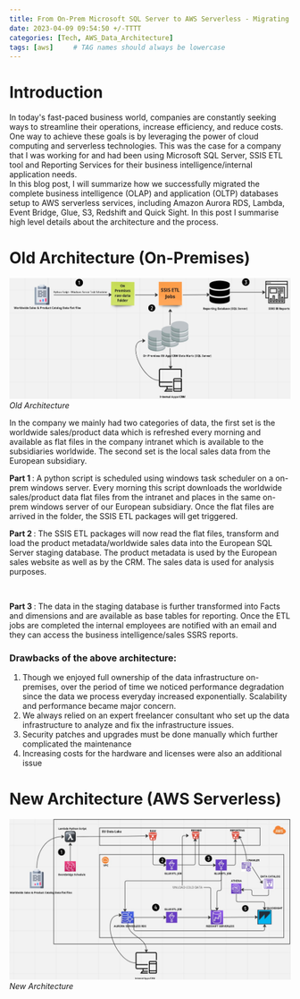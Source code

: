 ```yaml
---
title: From On-Prem Microsoft SQL Server to AWS Serverless - Migrating Business Intelligence, Application data Landscape
date: 2023-04-09 09:54:50 +/-TTTT
categories: [Tech, AWS_Data_Architecture]
tags: [aws]     # TAG names should always be lowercase
---
```



<h1>Introduction</h1>

<p>
In today's fast-paced business world, companies are constantly seeking ways to streamline their operations, increase efficiency, and reduce costs. One way to achieve these goals is by leveraging the power of cloud computing and serverless technologies. This was the case for a company that I was working for and had been using Microsoft SQL Server, SSIS ETL tool and Reporting Services for their business intelligence/internal application needs. <br>
In this blog post, I will summarize how we successfully migrated the complete business intelligence (OLAP) and application (OLTP) databases setup to AWS serverless services, including Amazon Aurora RDS, Lambda, Event Bridge, Glue, S3, Redshift and Quick Sight. In this post I summarise high level details about the architecture and the process.
</p>

<h1>Old Architecture (On-Premises)</h1>

![Old Architecture](/assets/2/old_setup.jpg)
_Old Architecture_

<p>
In the company we mainly had two categories of data, the first set is the worldwide sales/product data which is refreshed every morning and available as flat files in the company intranet which is available to the subsidiaries worldwide. The second set is the local sales data from the European subsidiary. <br>

<b>Part 1 </b>: A python script is scheduled using windows task scheduler on a on-prem windows server. Every morning this script downloads the worldwide sales/product data flat files from the intranet and places in the same on-prem windows server of our European subsidiary. Once the flat files are arrived in the folder, the SSIS ETL packages will get triggered. <br>

<b>Part 2 </b>: The SSIS ETL packages will now read the flat files, transform and load the product metadata/worldwide sales data  into the European SQL Server staging database. The product metadata is used by the European sales website as well as by the CRM. The sales data is used for analysis purposes.

 <br>

<b>Part 3 </b>: The data in the staging database is further transformed into Facts and dimensions and are available as base tables for reporting. Once the ETL jobs are completed the internal employees are notified with an email and they can access the business intelligence/sales SSRS reports. 


<h3>Drawbacks of the above architecture:</h3>

<ol>
  <li>Though we enjoyed full ownership of the data infrastructure on-premises, over the period of time we noticed performance degradation since the data we process everyday increased exponentially. Scalability and performance became major concern.</li>
  <li>We always relied on an expert freelancer consultant who set up the data infrastructure to analyze and fix the infrastructure issues.</li>
  <li>Security patches and upgrades must be done manually which further complicated the maintenance </li>
  <li>Increasing costs for the hardware and licenses were also an additional issue </li>
</ol>


</p>


<h1>New Architecture (AWS Serverless)</h1>

![New Architecture](/assets/2/new_setup.jpg)
_New Architecture_
